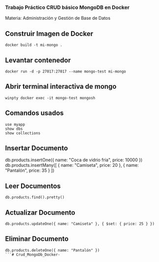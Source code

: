 ### Trabajo Práctico CRUD básico MongoDB en Docker
Materia: Administración y Gestión de Base de Datos 


## Construir Imagen de Docker
```
docker build -t mi-mongo .
```

## Levantar contenedor
```
docker run -d -p 27017:27017 --name mongo-test mi-mongo
```

## Abrir terminal interactiva de mongo
```
winpty docker exec -it mongo-test mongosh

```


## Comandos usados

```
use myapp
show dbs 
show collections

```

## Insertar Documento

db.products.insertOne({ name: "Coca de vidrio fria", price: 10000 })
db.products.insertMany([
  { name: "Camiseta", price: 20 },
  { name: "Pantalón", price: 35 }
])

##  Leer Documentos

```
db.products.find().pretty()
```
## Actualizar Documento 
```
db.products.updateOne({ name: "Camiseta" }, { $set: { price: 25 } })
```
## Eliminar Documento
```
db.products.deleteOne({ name: "Pantalón" })
```# Crud_MongoDb_Docker-
